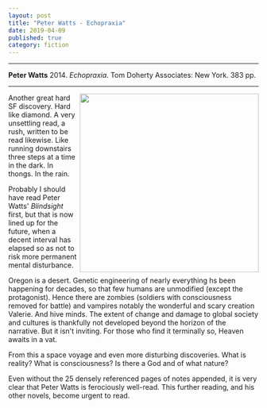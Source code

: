 ```yaml
---
layout: post
title: "Peter Watts - Echopraxia"
date: 2019-04-09
published: true
category: fiction
---
```



***
<b>Peter Watts</b> 2014. _Echopraxia_. Tom Doherty Associates: New York. 383 pp.

***

<img align="right" width="360" src="https://i2.wp.com/www.tor.com/wp-content/uploads/2014/12/echopraxia.jpg?fit=401%2C600&type=vertical&ssl=1" alt="">  

Another great hard SF discovery.  Hard like diamond.  A very unsettling read, a rush, written to be read likewise.  Like running downstairs three steps at a time in the dark.  In thongs.  In the rain.

Probably I should have read Peter Watts' _Blindsight_ first, but that is now lined up for the future, when a decent interval has elapsed so as not to risk more permanent mental disturbance.

Oregon is a desert.  Genetic engineering of nearly everything hs been happening for decades, so that few humans are unmodified (except the protagonist).  Hence there are zombies (soldiers with consciousness removed for battle) and vampires notably the wonderful and scary creation Valerie.  And hive minds.  The extent of change and damage to global society and cultures is thankfully not developed beyond the horizon of the narrative.  But it isn't inviting.  For those who find it terminally so, Heaven awaits in a vat.  

From this a space voyage and even more disturbing discoveries.  What is reality? What is consciousness?  Is there a God and of what nature?

Even without the 25 densely referenced pages of notes appended, it is very clear that Peter Watts is ferociously well-read.  This further reading, and his other novels, become urgent to read.

